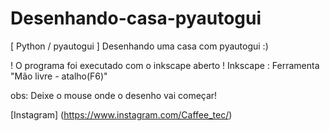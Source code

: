 # Desenhando-casa-pyautogui

[ Python / pyautogui ] Desenhando uma casa com pyautogui :)

! O programa foi executado com o inkscape aberto
! Inkscape : Ferramenta "Mão livre - atalho(F6)"


obs: Deixe o mouse onde o desenho vai começar!


[Instagram] (https://www.instagram.com/Caffee_tec/)

